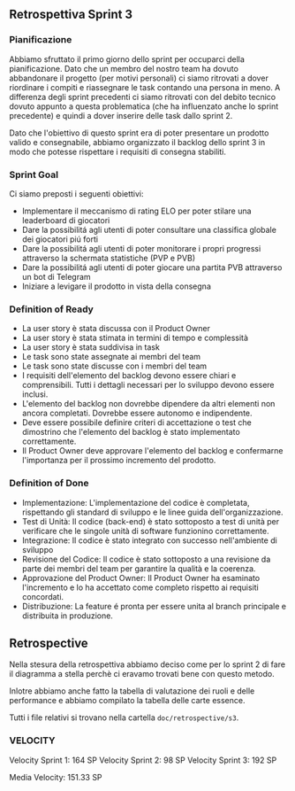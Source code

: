 ## Retrospettiva Sprint 3

### Pianificazione

Abbiamo sfruttato il primo giorno dello sprint per occuparci della pianificazione. 
Dato che un membro del nostro team ha dovuto abbandonare il progetto (per motivi personali) ci siamo ritrovati
a dover riordinare i compiti e riassegnare le task contando una persona in meno.
A differenza degli sprint precedenti ci siamo ritrovati con del debito tecnico dovuto appunto a questa problematica
(che ha influenzato anche lo sprint precedente) e quindi a dover inserire delle task dallo sprint 2.

Dato che l'obiettivo di questo sprint era di poter presentare un prodotto valido e consegnabile, abbiamo organizzato il backlog dello
sprint 3 in modo che potesse rispettare i requisiti di consegna stabiliti.

### Sprint Goal
Ci siamo preposti i seguenti obiettivi:
- Implementare il meccanismo di rating ELO per poter stilare una leaderboard di giocatori
- Dare la possibilitá agli utenti di poter consultare una classifica globale dei giocatori piú forti
- Dare la possibilitá agli utenti di poter monitorare i propri progressi attraverso la schermata statistiche (PVP e PVB)
- Dare la possibilitá agli utenti di poter giocare una partita PVB attraverso un bot di Telegram
- Iniziare a levigare il prodotto in vista della consegna

### Definition of Ready

- La user story è stata discussa con il Product Owner
- La user story è stata stimata in termini di tempo e complessità
- La user story è stata suddivisa in task
- Le task sono state assegnate ai membri del team
- Le task sono state discusse con i membri del team
- I requisiti dell'elemento del backlog devono essere chiari e comprensibili. Tutti i dettagli necessari per lo sviluppo devono essere inclusi.
- L'elemento del backlog non dovrebbe dipendere da altri elementi non ancora completati. Dovrebbe essere autonomo e indipendente.
- Deve essere possibile definire criteri di accettazione o test che dimostrino che l'elemento del backlog è stato implementato correttamente.
- Il Product Owner deve approvare l'elemento del backlog e confermarne l'importanza per il prossimo incremento del prodotto.


### Definition of Done

- Implementazione: L'implementazione del codice è completata, rispettando gli standard di sviluppo e le linee guida dell'organizzazione.
- Test di Unità: Il codice (back-end) è stato sottoposto a test di unità per verificare che le singole unità di software funzionino correttamente.
- Integrazione: Il codice è stato integrato con successo nell'ambiente di sviluppo
- Revisione del Codice: Il codice è stato sottoposto a una revisione da parte dei membri del team per garantire la qualità e la coerenza.
- Approvazione del Product Owner: Il Product Owner ha esaminato l'incremento e lo ha accettato come completo rispetto ai requisiti concordati.
- Distribuzione: La feature é pronta per essere unita al branch principale e distribuita in produzione.
 

## Retrospective

Nella stesura della retrospettiva abbiamo deciso come per lo sprint 2 di 
fare il diagramma a stella perchè ci eravamo trovati bene con questo metodo.

Inlotre abbiamo anche fatto la tabella di valutazione dei ruoli e delle performance
e abbiamo compilato la tabella delle carte essence.

Tutti i file relativi si trovano nella cartella `doc/retrospective/s3`.

### VELOCITY
Velocity Sprint 1: 164 SP
Velocity Sprint 2: 98 SP
Velocity Sprint 3: 192 SP

Media Velocity: 151.33 SP